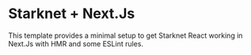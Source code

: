 # Starknet + Next.Js

This template provides a minimal setup to get Starknet React working in Next.Js with HMR and some ESLint rules.
